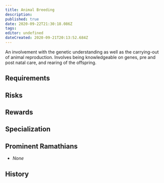 ```yaml
---
title: Animal Breeding
description: 
published: true
date: 2020-09-22T21:30:18.086Z
tags: 
editor: undefined
dateCreated: 2020-09-21T20:13:52.684Z
---
```


An involvement with the genetic understanding as well as the carrying-out of animal reproduction. Involves being knowledgeable on genes, pre and post natal care, and rearing of the offspring.

## Requirements

## Risks

## Rewards

## Specialization

## Prominent Ramathians

- *None*

## History
